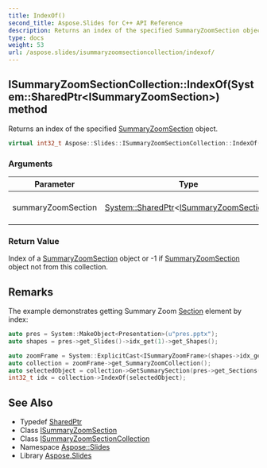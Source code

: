 ```yaml
---
title: IndexOf()
second_title: Aspose.Slides for C++ API Reference
description: Returns an index of the specified SummaryZoomSection object.
type: docs
weight: 53
url: /aspose.slides/isummaryzoomsectioncollection/indexof/
---
```

## ISummaryZoomSectionCollection::IndexOf(System::SharedPtr\<ISummaryZoomSection\>) method


Returns an index of the specified [SummaryZoomSection](../../summaryzoomsection/) object.

```cpp
virtual int32_t Aspose::Slides::ISummaryZoomSectionCollection::IndexOf(System::SharedPtr<ISummaryZoomSection> summaryZoomSection)=0
```


### Arguments

| Parameter | Type | Description |
| --- | --- | --- |
| summaryZoomSection | [System::SharedPtr](../../../system/sharedptr/)\<[ISummaryZoomSection](../../isummaryzoomsection/)\> | [SummaryZoomSection](../../summaryzoomsection/) object to find [ISummaryZoomSection](../../isummaryzoomsection/). |

### Return Value

Index of a [SummaryZoomSection](../../summaryzoomsection/) object or -1 if [SummaryZoomSection](../../summaryzoomsection/) object not from this collection.
## Remarks



The example demonstrates getting Summary Zoom [Section](../../section/) element by index: 
```cpp
auto pres = System::MakeObject<Presentation>(u"pres.pptx");
auto shapes = pres->get_Slides()->idx_get(1)->get_Shapes();

auto zoomFrame = System::ExplicitCast<ISummaryZoomFrame>(shapes->idx_get(0));
auto collection = zoomFrame->get_SummaryZoomCollection();
auto selectedObject = collection->GetSummarySection(pres->get_Sections()->idx_get(2));
int32_t idx = collection->IndexOf(selectedObject);
```

## See Also

* Typedef [SharedPtr](../../../system/sharedptr/)
* Class [ISummaryZoomSection](../../isummaryzoomsection/)
* Class [ISummaryZoomSectionCollection](../)
* Namespace [Aspose::Slides](../../)
* Library [Aspose.Slides](../../../)